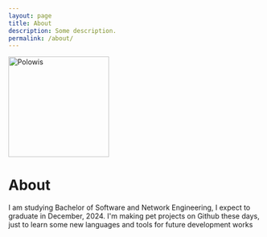 ```yaml
---
layout: page
title: About
description: Some description.
permalink: /about/
---
```


<img class="img-rounded" src="https://avatars0.githubusercontent.com/u/39208974?s=460&v=4" alt="Polowis" width="200">

# About

I am studying Bachelor of Software and Network Engineering, I expect to graduate in December, 2024. I'm making pet projects on Github these days, just to learn some new languages and tools for future development works
